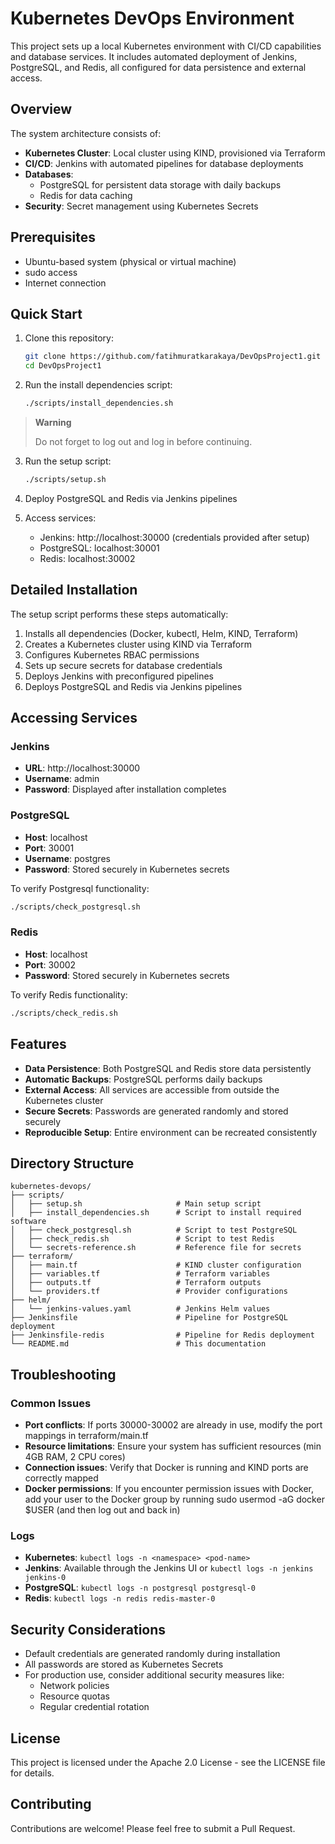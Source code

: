 # Kubernetes DevOps Environment

This project sets up a local Kubernetes environment with CI/CD capabilities and database services. It includes automated deployment of Jenkins, PostgreSQL, and Redis, all configured for data persistence and external access.

## Overview

The system architecture consists of:

- **Kubernetes Cluster**: Local cluster using KIND, provisioned via Terraform
- **CI/CD**: Jenkins with automated pipelines for database deployments
- **Databases**:
  - PostgreSQL for persistent data storage with daily backups
  - Redis for data caching
- **Security**: Secret management using Kubernetes Secrets

## Prerequisites

- Ubuntu-based system (physical or virtual machine)
- sudo access
- Internet connection

## Quick Start

1. Clone this repository:
   ```bash
   git clone https://github.com/fatihmuratkarakaya/DevOpsProject1.git
   cd DevOpsProject1
   ```

2. Run the install dependencies script:
   ```bash
   ./scripts/install_dependencies.sh
   ```
> **Warning**
>
> Do not forget to log out and log in before continuing.


3. Run the setup script:
   ```bash
   ./scripts/setup.sh
   ```
4. Deploy PostgreSQL and Redis via Jenkins pipelines

5. Access services:
   - Jenkins: http://localhost:30000 (credentials provided after setup)
   - PostgreSQL: localhost:30001
   - Redis: localhost:30002

## Detailed Installation

The setup script performs these steps automatically:

1. Installs all dependencies (Docker, kubectl, Helm, KIND, Terraform)
2. Creates a Kubernetes cluster using KIND via Terraform
3. Configures Kubernetes RBAC permissions
4. Sets up secure secrets for database credentials
5. Deploys Jenkins with preconfigured pipelines
6. Deploys PostgreSQL and Redis via Jenkins pipelines

## Accessing Services

### Jenkins

- **URL**: http://localhost:30000
- **Username**: admin
- **Password**: Displayed after installation completes

### PostgreSQL

- **Host**: localhost
- **Port**: 30001
- **Username**: postgres
- **Password**: Stored securely in Kubernetes secrets

To verify Postgresql functionality:
```bash
./scripts/check_postgresql.sh
```

### Redis

- **Host**: localhost
- **Port**: 30002
- **Password**: Stored securely in Kubernetes secrets

To verify Redis functionality:
```bash
./scripts/check_redis.sh
```

## Features

- **Data Persistence**: Both PostgreSQL and Redis store data persistently
- **Automatic Backups**: PostgreSQL performs daily backups
- **External Access**: All services are accessible from outside the Kubernetes cluster
- **Secure Secrets**: Passwords are generated randomly and stored securely
- **Reproducible Setup**: Entire environment can be recreated consistently

## Directory Structure

```
kubernetes-devops/
├── scripts/
│   ├── setup.sh                     # Main setup script
│   ├── install_dependencies.sh      # Script to install required software
│   ├── check_postgresql.sh          # Script to test PostgreSQL
│   ├── check_redis.sh               # Script to test Redis
│   └── secrets-reference.sh         # Reference file for secrets
├── terraform/
│   ├── main.tf                      # KIND cluster configuration
│   ├── variables.tf                 # Terraform variables
│   ├── outputs.tf                   # Terraform outputs
│   └── providers.tf                 # Provider configurations
├── helm/
│   └── jenkins-values.yaml          # Jenkins Helm values
├── Jenkinsfile                      # Pipeline for PostgreSQL deployment
├── Jenkinsfile-redis                # Pipeline for Redis deployment
└── README.md                        # This documentation
```

## Troubleshooting

### Common Issues

- **Port conflicts**: If ports 30000-30002 are already in use, modify the port mappings in terraform/main.tf
- **Resource limitations**: Ensure your system has sufficient resources (min 4GB RAM, 2 CPU cores)
- **Connection issues**: Verify that Docker is running and KIND ports are correctly mapped
- **Docker permissions**: If you encounter permission issues with Docker, add your user to the Docker group by running sudo usermod -aG docker $USER (and then log out and back in)
### Logs

- **Kubernetes**: `kubectl logs -n <namespace> <pod-name>`
- **Jenkins**: Available through the Jenkins UI or `kubectl logs -n jenkins jenkins-0`
- **PostgreSQL**: `kubectl logs -n postgresql postgresql-0`
- **Redis**: `kubectl logs -n redis redis-master-0`

## Security Considerations

- Default credentials are generated randomly during installation
- All passwords are stored as Kubernetes Secrets
- For production use, consider additional security measures like:
  - Network policies
  - Resource quotas
  - Regular credential rotation

## License

This project is licensed under the Apache 2.0 License - see the LICENSE file for details.

## Contributing

Contributions are welcome! Please feel free to submit a Pull Request.
